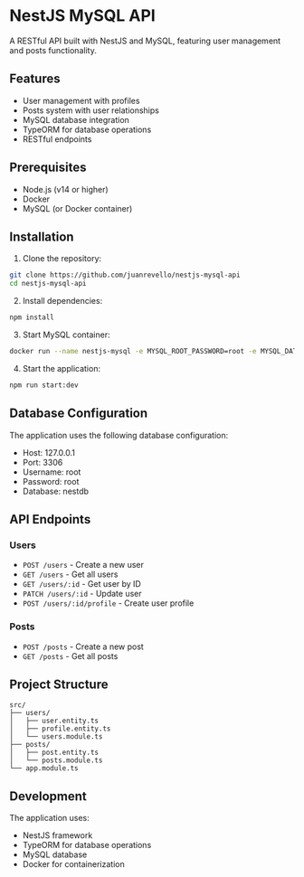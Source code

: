 # NestJS MySQL API

A RESTful API built with NestJS and MySQL, featuring user management and posts functionality.

## Features

- User management with profiles
- Posts system with user relationships
- MySQL database integration
- TypeORM for database operations
- RESTful endpoints

## Prerequisites

- Node.js (v14 or higher)
- Docker
- MySQL (or Docker container)

## Installation

1. Clone the repository:
```bash
git clone https://github.com/juanrevello/nestjs-mysql-api
cd nestjs-mysql-api
```

2. Install dependencies:
```bash
npm install
```

3. Start MySQL container:
```bash
docker run --name nestjs-mysql -e MYSQL_ROOT_PASSWORD=root -e MYSQL_DATABASE=nestdb -p 3306:3306 -d mysql:8.0 --default-authentication-plugin=mysql_native_password
```

4. Start the application:
```bash
npm run start:dev
```

## Database Configuration

The application uses the following database configuration:
- Host: 127.0.0.1
- Port: 3306
- Username: root
- Password: root
- Database: nestdb

## API Endpoints

### Users
- `POST /users` - Create a new user
- `GET /users` - Get all users
- `GET /users/:id` - Get user by ID
- `PATCH /users/:id` - Update user
- `POST /users/:id/profile` - Create user profile

### Posts
- `POST /posts` - Create a new post
- `GET /posts` - Get all posts

## Project Structure

```
src/
├── users/
│   ├── user.entity.ts
│   ├── profile.entity.ts
│   └── users.module.ts
├── posts/
│   ├── post.entity.ts
│   └── posts.module.ts
└── app.module.ts
```

## Development

The application uses:
- NestJS framework
- TypeORM for database operations
- MySQL database
- Docker for containerization

